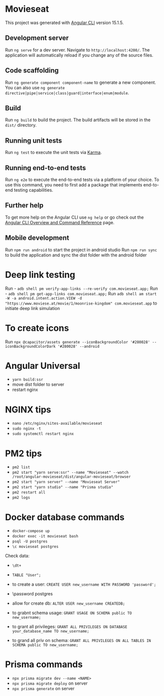 # Movieseat

This project was generated with [Angular CLI](https://github.com/angular/angular-cli) version 15.1.5.

## Development server

Run `ng serve` for a dev server. Navigate to `http://localhost:4200/`. The application will automatically reload if you change any of the source files.

## Code scaffolding

Run `ng generate component component-name` to generate a new component. You can also use `ng generate directive|pipe|service|class|guard|interface|enum|module`.

## Build

Run `ng build` to build the project. The build artifacts will be stored in the `dist/` directory.

## Running unit tests

Run `ng test` to execute the unit tests via [Karma](https://karma-runner.github.io).

## Running end-to-end tests

Run `ng e2e` to execute the end-to-end tests via a platform of your choice. To use this command, you need to first add a package that implements end-to-end testing capabilities.

## Further help

To get more help on the Angular CLI use `ng help` or go check out the [Angular CLI Overview and Command Reference](https://angular.io/cli) page.

## Mobile development

Run `npm run android` to start the project in android studio
Run `npm run sync` to build the application and sync the dist folder with the android folder

# Deep link testing

Run - `adb shell pm verify-app-links --re-verify com.movieseat.app;`
Run - `adb shell pm get-app-links com.movieseat.app;`
Run `adb shell am start -W -a android.intent.action.VIEW -d "https://www.moviese.at/movie/1/moonrise-kingdom" com.movieseat.app` to initiate deep link simulation

# To create icons

Run `npx @capacitor/assets generate --iconBackgroundColor '#280028' --iconBackgroundColorDark '#280028' --android`

# Angular Universal

 - `yarn build:ssr`
 - move dist folder to server
 - restart nginx

# NGINX tips

 - `nano /etc/nginx/sites-available/movieseat`
 - `sudo nginx -t`
 - `sudo systemctl restart nginx`

# PM2 tips

 - `pm2 list`
 - `pm2 start "yarn serve:ssr" --name "Movieseat" --watch /root/angular-movieseat/dist/angular-movieseat/browser`
 - `pm2 start "yarn server" --name "Movieseat Server"`
 - `pm2 start "yarn studio" --name "Prisma studio"`
 - `pm2 restart all`
 - `pm2 logs`

# Docker database commands

 - `docker-compose up`
 - `docker exec -it movieseat bash`
 - `psql -U postgres`
 - `\c movieseat postgres`

 Check data:
 - `\dt+`
 - `TABLE "User";`

 - to create a user: `CREATE USER new_username WITH PASSWORD 'password';`
 - \password postgres
 - allow for create db: `ALTER USER new_username CREATEDB;`
 - to grabnt schema usage: `GRANT USAGE ON SCHEMA public TO new_username;`
 - to grant all privileges: `GRANT ALL PRIVILEGES ON DATABASE your_database_name TO new_username;`
 - to grand all priv on schema: `GRANT ALL PRIVILEGES ON ALL TABLES IN SCHEMA public TO new_username;`

 
# Prisma commands

 - `npx prisma migrate dev --name <NAME>`
 - `npx prisma migrate deploy` on server
 - `npx prisma generate` on server
